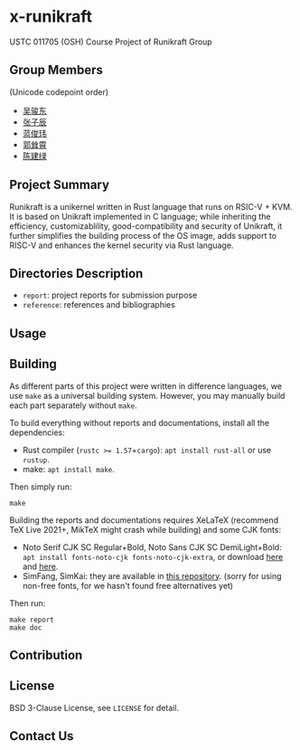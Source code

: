 # x-runikraft

USTC 011705 (OSH) Course Project of Runikraft Group

## Group Members

(Unicode codepoint order)
- [吴骏东](https://github.com/wintermelon008)
- [张子辰](https://github.com/WCIofQMandRA)
- [蓝俊玮](https://github.com/Lan13)
- [郭耸霄](https://github.com/gsxgoldenlegendary)
- [陈建绿](https://github.com/hanhainebula)

## Project Summary

Runikraft is a unikernel written in Rust language that runs on RSIC-V + KVM. It is based on Unikraft implemented in C language; while inheriting the efficiency, customizablility, good-compatibility and security of Unikraft, it further simplifies the building process of the OS image, adds support to RISC-V and enhances the kernel security via Rust language.

## Directories Description

- `report`: project reports for submission purpose
- `reference`: references and bibliographies

 ## Usage

## Building

As different parts of this project were written in difference languages, we use `make` as a universal building system. However, you may manually build each part separately without `make`. 

To build everything without reports and documentations, install all the dependencies:

- Rust compiler (`rustc >= 1.57`+`cargo`): `apt install rust-all` or use `rustup`.
- make: `apt install make`.

Then simply run:

```
make
```

Building the reports and documentations requires XeLaTeX (recommend TeX Live 2021+, MikTeX might crash while building) and some CJK fonts:

- Noto Serif CJK SC Regular+Bold, Noto Sans CJK SC DemiLight+Bold: `apt install fonts-noto-cjk fonts-noto-cjk-extra`, or download [here](https://mirrors.ustc.edu.cn/ubuntu/pool/main/f/fonts-noto-cjk/fonts-noto-cjk-extra_20220127%2Brepack1-1_all.deb) and [here](https://mirrors.ustc.edu.cn/ubuntu/pool/main/f/fonts-noto-cjk/fonts-noto-cjk_20220127%2Brepack1-1_all.deb).
- SimFang, SimKai: they are available in [this repository](https://github.com/Halfish/lstm-ctc-ocr/tree/master/fonts). (sorry for using non-free fonts, for we hasn't found free alternatives yet)

Then run:

```
make report
make doc
```

## Contribution

## License

BSD 3-Clause License, see `LICENSE` for detail.

## Contact Us

